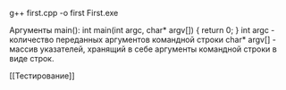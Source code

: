 g++ first.cpp -o first
First.exe

Аргументы main():
int main(int argc, char* argv[]) {
return 0;
}
int argc - количество переданных аргументов командной строки
char* argv[] - массив указателей, хранящий в себе аргументы командной строки в виде строк.


[[Тестирование]]

